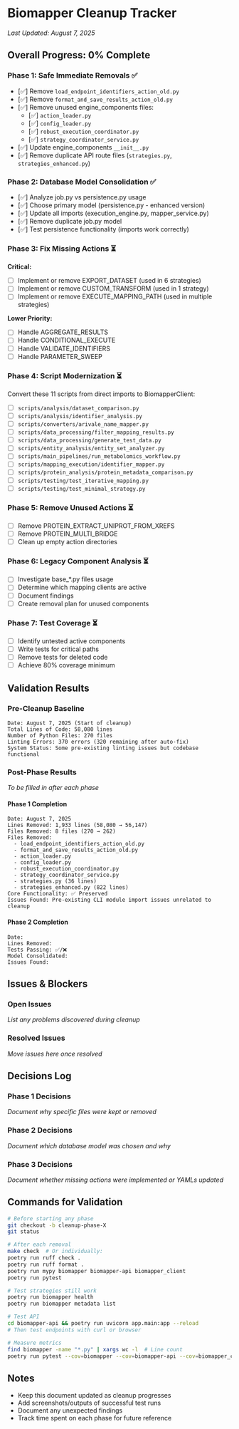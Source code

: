 # Biomapper Cleanup Tracker
*Last Updated: August 7, 2025*

## Overall Progress: 0% Complete

### Phase 1: Safe Immediate Removals ✅
- [✅] Remove `load_endpoint_identifiers_action_old.py`
- [✅] Remove `format_and_save_results_action_old.py`
- [✅] Remove unused engine_components files:
  - [✅] `action_loader.py`
  - [✅] `config_loader.py`
  - [✅] `robust_execution_coordinator.py`
  - [✅] `strategy_coordinator_service.py`
- [✅] Update engine_components `__init__.py`
- [✅] Remove duplicate API route files (`strategies.py`, `strategies_enhanced.py`)

### Phase 2: Database Model Consolidation ✅
- [✅] Analyze job.py vs persistence.py usage
- [✅] Choose primary model (persistence.py - enhanced version)
- [✅] Update all imports (execution_engine.py, mapper_service.py)
- [✅] Remove duplicate job.py model
- [✅] Test persistence functionality (imports work correctly)

### Phase 3: Fix Missing Actions ⏳
**Critical:**
- [ ] Implement or remove EXPORT_DATASET (used in 6 strategies)
- [ ] Implement or remove CUSTOM_TRANSFORM (used in 1 strategy)
- [ ] Implement or remove EXECUTE_MAPPING_PATH (used in multiple strategies)

**Lower Priority:**
- [ ] Handle AGGREGATE_RESULTS
- [ ] Handle CONDITIONAL_EXECUTE
- [ ] Handle VALIDATE_IDENTIFIERS
- [ ] Handle PARAMETER_SWEEP

### Phase 4: Script Modernization ⏳
Convert these 11 scripts from direct imports to BiomapperClient:
- [ ] `scripts/analysis/dataset_comparison.py`
- [ ] `scripts/analysis/identifier_analysis.py`
- [ ] `scripts/converters/arivale_name_mapper.py`
- [ ] `scripts/data_processing/filter_mapping_results.py`
- [ ] `scripts/data_processing/generate_test_data.py`
- [ ] `scripts/entity_analysis/entity_set_analyzer.py`
- [ ] `scripts/main_pipelines/run_metabolomics_workflow.py`
- [ ] `scripts/mapping_execution/identifier_mapper.py`
- [ ] `scripts/protein_analysis/protein_metadata_comparison.py`
- [ ] `scripts/testing/test_iterative_mapping.py`
- [ ] `scripts/testing/test_minimal_strategy.py`

### Phase 5: Remove Unused Actions ⏳
- [ ] Remove PROTEIN_EXTRACT_UNIPROT_FROM_XREFS
- [ ] Remove PROTEIN_MULTI_BRIDGE
- [ ] Clean up empty action directories

### Phase 6: Legacy Component Analysis ⏳
- [ ] Investigate base_*.py files usage
- [ ] Determine which mapping clients are active
- [ ] Document findings
- [ ] Create removal plan for unused components

### Phase 7: Test Coverage ⏳
- [ ] Identify untested active components
- [ ] Write tests for critical paths
- [ ] Remove tests for deleted code
- [ ] Achieve 80% coverage minimum

## Validation Results

### Pre-Cleanup Baseline
```
Date: August 7, 2025 (Start of cleanup)
Total Lines of Code: 58,080 lines
Number of Python Files: 270 files
Linting Errors: 370 errors (320 remaining after auto-fix)
System Status: Some pre-existing linting issues but codebase functional
```

### Post-Phase Results
*To be filled in after each phase*

#### Phase 1 Completion
```
Date: August 7, 2025
Lines Removed: 1,933 lines (58,080 → 56,147)
Files Removed: 8 files (270 → 262)
Files Removed:
  - load_endpoint_identifiers_action_old.py
  - format_and_save_results_action_old.py
  - action_loader.py
  - config_loader.py
  - robust_execution_coordinator.py
  - strategy_coordinator_service.py
  - strategies.py (36 lines)
  - strategies_enhanced.py (822 lines)
Core Functionality: ✅ Preserved
Issues Found: Pre-existing CLI module import issues unrelated to cleanup
```

#### Phase 2 Completion
```
Date: 
Lines Removed: 
Tests Passing: ✅/❌
Model Consolidated: 
Issues Found: 
```

## Issues & Blockers

### Open Issues
*List any problems discovered during cleanup*

### Resolved Issues
*Move issues here once resolved*

## Decisions Log

### Phase 1 Decisions
*Document why specific files were kept or removed*

### Phase 2 Decisions
*Document which database model was chosen and why*

### Phase 3 Decisions
*Document whether missing actions were implemented or YAMLs updated*

## Commands for Validation

```bash
# Before starting any phase
git checkout -b cleanup-phase-X
git status

# After each removal
make check  # Or individually:
poetry run ruff check .
poetry run ruff format .
poetry run mypy biomapper biomapper-api biomapper_client
poetry run pytest

# Test strategies still work
poetry run biomapper health
poetry run biomapper metadata list

# Test API
cd biomapper-api && poetry run uvicorn app.main:app --reload
# Then test endpoints with curl or browser

# Measure metrics
find biomapper -name "*.py" | xargs wc -l  # Line count
poetry run pytest --cov=biomapper --cov=biomapper-api --cov=biomapper_client  # Coverage
```

## Notes
- Keep this document updated as cleanup progresses
- Add screenshots/outputs of successful test runs
- Document any unexpected findings
- Track time spent on each phase for future reference